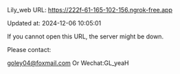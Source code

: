 Lily_web URL: https://222f-61-165-102-156.ngrok-free.app

Updated at: 2024-12-06 10:05:01

If you cannot open this URL, the server might be down.

Please contact: 

goley04@foxmail.com Or Wechat:GL_yeaH